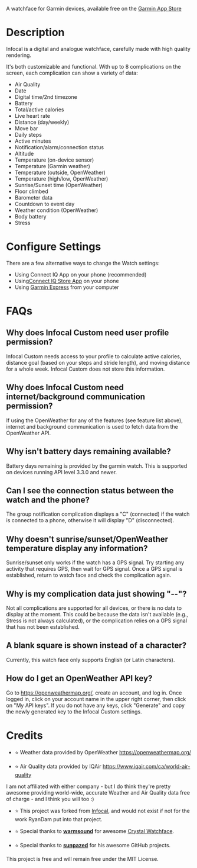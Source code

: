 A watchface for Garmin devices, available free on the [Garmin App Store](https://apps.garmin.com/apps/f86d1406-8272-4ede-abe5-cc566dd8e2d6)

# Description

Infocal is a digital and analogue watchface, carefully made with high quality rendering.

It's both customizable and functional. With up to 8 complications on the screen, each complication can show a variety of data:

- Air Quality
- Date
- Digital time/2nd timezone
- Battery
- Total/active calories
- Live heart rate
- Distance (day/weekly)
- Move bar
- Daily steps
- Active minutes
- Notification/alarm/connection status
- Altitude
- Temperature (on-device sensor)
- Temperature (Garmin weather)
- Temperature (outside, OpenWeather)
- Temperature (high/low, OpenWeather)
- Sunrise/Sunset time (OpenWeather)
- Floor climbed
- Barometer data
- Countdown to event day
- Weather condition (OpenWeather)
- Body battery
- Stress

# Configure Settings

There are a few alternative ways to change the Watch settings:
- Using Connect IQ App on your phone (recommended)
- Using[Connect IQ Store App](https://support.garmin.com/en-US/?faq=9rNKwEDKMj2FAxqUVrsudA) on your phone
- Using [Garmin Express](https://support.garmin.com/en-CA/?faq=6Vl7EbW3qA42l63ZIhJet5) from your computer

# FAQs

## Why does Infocal Custom need user profile permission?

Infocal Custom needs access to your profile to calculate active calories, distance goal (based on your steps and stride length), and moving distance for a whole week. Infocal Custom does not store this information.

## Why does Infocal Custom need internet/background communication permission?

If using the OpenWeather for any of the features (see feature list above), internet and background communication is used to fetch data from the OpenWeather API.

## Why isn't battery days remaining available?

Battery days remaining is provided by the garmin watch.  This is supported on devices running API level 3.3.0 and newer.

## Can I see the connection status between the watch and the phone?

The group notification complication displays a "C" (connected) if the watch is connected to a phone, otherwise it will display "D" (disconnected).

## Why doesn't sunrise/sunset/OpenWeather temperature display any information?

Sunrise/sunset only works if the watch has a GPS signal. Try starting any activity that requires GPS, then wait for GPS signal. Once a GPS signal is established, return to watch face and check the complication again.

## Why is my complication data just showing "--"?

Not all complications are supported for all devices, or there is no data to display at the moment. This could be because the data isn't available (e.g., Stress is not always calculated), or the complication relies on a GPS signal that has not been established.

## A blank square is shown instead of a character?

Currently, this watch face only supports English (or Latin characters).

## How do I get an OpenWeather API key?

Go to https://openweathermap.org/, create an account, and log in. Once logged in, click on your account name in the upper right corner, then click on "My API keys". If you do not have any keys, click "Generate" and copy the newly generated key to the Infocal Custom settings.

# Credits

- ⭐️ Weather data provided by OpenWeather https://openweathermap.org/

- ⭐️ Air Quality data provided by IQAir https://www.iqair.com/ca/world-air-quality

I am not affiliated with either company - but I do think they're pretty awesome providing world-wide, accurate Weather and Air Quality data free of charge - and I think you will too :)

- ⭐️ This project was forked from [Infocal](https://github.com/RyanDam/Infocal), and would not exist if not for the work RyanDam put into that project.

- ⭐️ Special thanks to **[warmsound](https://github.com/warmsound)** for awesome [Crystal Watchface](https://github.com/warmsound/crystal-face).

- ⭐️ Special thanks to **[sunpazed](https://github.com/sunpazed)** for his awesome GitHub projects.

This project is free and will remain free under the MIT License.

